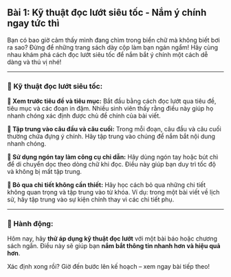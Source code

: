 ## Bài 1: Kỹ thuật đọc lướt siêu tốc - Nắm ý chính ngay tức thì

Bạn có bao giờ cảm thấy mình đang chìm trong biển chữ mà không biết bơi ra sao? Đừng để những trang sách dày cộp làm bạn ngán ngẩm! Hãy cùng nhau khám phá cách đọc lướt siêu tốc để nắm bắt ý chính một cách dễ dàng và thú vị nhé!

---

### 📌 Kỹ thuật đọc lướt siêu tốc:

**🔹 Xem trước tiêu đề và tiêu mục:**
Bắt đầu bằng cách đọc lướt qua tiêu đề, tiêu mục và các đoạn in đậm. Nhiều sinh viên thấy rằng điều này giúp họ nhanh chóng xác định được chủ đề chính của bài viết.

**🔹 Tập trung vào câu đầu và câu cuối:**
Trong mỗi đoạn, câu đầu và câu cuối thường chứa đựng ý chính. Hãy tập trung vào chúng để nắm bắt nội dung nhanh chóng.

**🔹 Sử dụng ngón tay làm công cụ chỉ dẫn:**
Hãy dùng ngón tay hoặc bút chì để di chuyển dọc theo dòng chữ khi đọc. Điều này giúp bạn duy trì tốc độ và không bị mất tập trung.

**🔹 Bỏ qua chi tiết không cần thiết:**
Hãy học cách bỏ qua những chi tiết không quan trọng và tập trung vào từ khóa. Ví dụ: trong một bài viết về lịch sử, hãy tập trung vào sự kiện chính thay vì các chi tiết phụ.

---

### 🚀 Hành động:

Hôm nay, hãy **thử áp dụng kỹ thuật đọc lướt** với một bài báo hoặc chương sách ngắn. Điều này sẽ giúp bạn **nắm bắt thông tin nhanh hơn và hiệu quả hơn**.

Xác định xong rồi? Giờ đến bước lên kế hoạch – xem ngay bài tiếp theo!